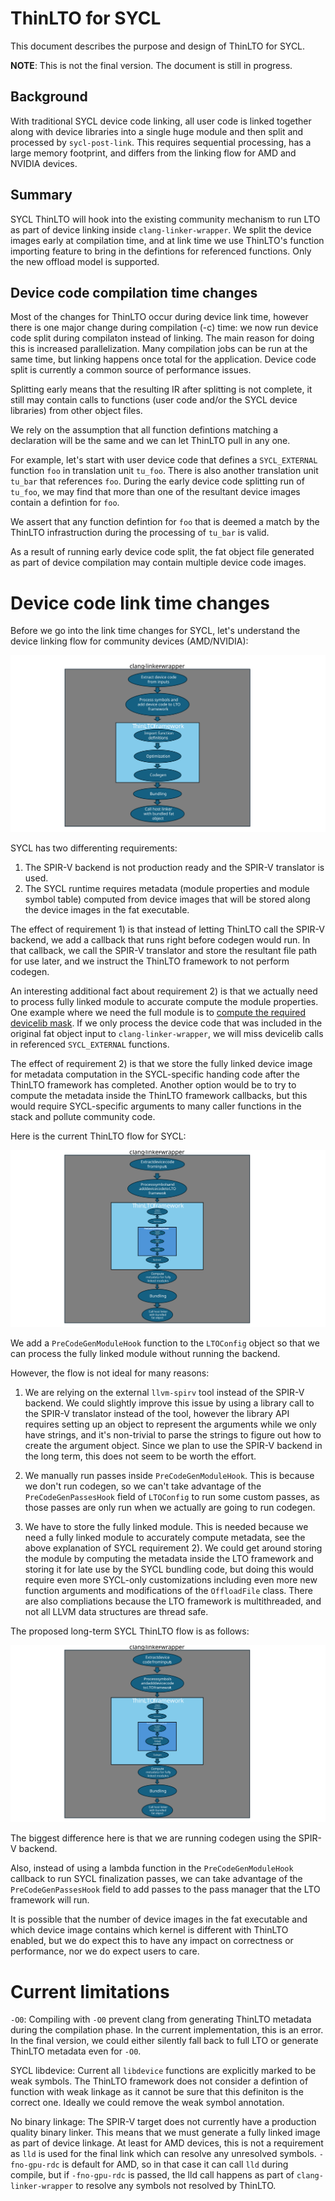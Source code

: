 # ThinLTO for SYCL

This document describes the purpose and design of ThinLTO for SYCL.

**NOTE**: This is not the final version. The document is still in progress.

## Background

With traditional SYCL device code linking, all user code is linked together 
along with device libraries into a single huge module and then split and 
processed by `sycl-post-link`. This requires sequential processing, has a large 
memory footprint, and differs from the linking flow for AMD and NVIDIA devices.

## Summary
SYCL ThinLTO will hook into the existing community mechanism to run LTO as part 
of device linking inside `clang-linker-wrapper`. We split the device images 
early at compilation time, and at link time we use ThinLTO's function importing 
feature
to bring in the defintions for referenced functions. Only the new offload model
is supported.

## Device code compilation time changes
Most of the changes for ThinLTO occur during device link time, however there is 
one major change during compilation (-c) time: we now run device code split 
during compilaton instead of linking.
The main reason for doing this is increased parallelization. Many compilation 
jobs can be run at the same time, but linking happens once total for the 
application. Device code split is currently a common source of performance 
issues.

Splitting early means that the resulting IR after splitting is not complete, it 
still may contain calls to functions (user code and/or the SYCL device 
libraries) from other object files.

We rely on the assumption that all function defintions matching a declaration 
will be the same and we can let ThinLTO pull in any one.

For example, let's start with user device code that defines a `SYCL_EXTERNAL` 
function `foo` in translation unit `tu_foo`. There is also another translation 
unit `tu_bar` that references `foo`.
During the early device code splitting run of `tu_foo`, we may find that more 
than one of the resultant device images contain a defintion for `foo`.

We assert that any function defintion for `foo` that is deemed a match by the 
ThinLTO infrastruction during the processing of `tu_bar` is valid.

As a result of running early device code split, the fat object file generated 
as part of device compilation may contain multiple device code images.

# Device code link time changes

Before we go into the link time changes for SYCL, let's understand the device 
linking flow for community devices (AMD/NVIDIA):

![Community linking flow](images/ThinLTOCommunityFlow.svg)

SYCL has two differenting requirements:
1) The SPIR-V backend is not production ready and the SPIR-V translator is used.
2) The SYCL runtime requires metadata (module properties and module symbol 
table) computed from device images that will be stored along the device images 
in the fat executable.

The effect of requirement 1) is that instead of letting ThinLTO call the SPIR-V 
backend, we add a callback that runs right before codegen would run.
In that callback, we call the SPIR-V translator and store the resultant file 
path for use later, and we instruct the ThinLTO framework to not
perform codegen.

An interesting additional fact about requirement 2) is that we actually need to 
process fully linked module to accurate compute the module properties. One 
example where we need the full module is to [compute the required devicelib mask](https://github.com/intel/llvm/blob/sycl/llvm/lib/SYCLLowerIR/SYCLDeviceLibReqMask.cpp).
If we only process the device code that was included in the 
original fat object input to `clang-linker-wrapper`, we will miss devicelib 
calls in referenced `SYCL_EXTERNAL` functions.

The effect of requirement 2) is that we store the fully linked device image for 
metadata computation in the SYCL-specific handing code after the ThinLTO 
framework has completed. Another option would be to try to compute the metadata 
inside the ThinLTO framework callbacks, but this would require SYCL-specific 
arguments to many caller functions in the stack and pollute community code.

Here is the current ThinLTO flow for SYCL:

![SYCL linking flow](images/ThinLTOSYCLFlow.svg)

We add a `PreCodeGenModuleHook` function to the `LTOConfig` object so that we 
can process the fully linked module without running the backend.

However, the flow is not ideal for many reasons:
1) We are relying on the external `llvm-spirv` tool instead of the SPIR-V 
backend. We could slightly improve this issue by using a library call to the 
SPIR-V translator instead of the tool, however the library API requires setting 
up an object to represent the arguments while we only have strings, and it's 
non-trivial to parse the strings to figure out how to create the argument 
object. Since we plan to use the SPIR-V backend in the long term, this does not 
seem to be worth the effort.

2) We manually run passes inside `PreCodeGenModuleHook`. This is because we 
don't run codegen, so we can't take advantage of the `PreCodeGenPassesHook` 
field of `LTOConfig` to run some custom passes, as those passes are only run 
when we actually are going to run codegen.

3) We have to store the fully linked module. This is needed because we need a 
fully linked module to accurately compute metadata, see the above explanation 
of SYCL requirement 2). We could get around storing the module by computing the 
metadata inside the LTO framework and storing it for late use by the SYCL 
bundling code, but doing this would require even more SYCL-only customizations including 
even more new function arguments and modifications of the `OffloadFile` class. 
There are also compliations because the LTO framework is multithreaded, and not all 
LLVM data structures are thread safe.

The proposed long-term SYCL ThinLTO flow is as follows:

![SYCL SPIR-V backend linking flow](images/ThinLTOSYCLSPIRVBackendFlow.svg)

The biggest difference here is that we are running codegen using the SPIR-V 
backend.

Also, instead of using a lambda function in the `PreCodeGenModuleHook` 
callback to run SYCL finalization passes, we can take advantage of the `PreCodeGenPassesHook` field to add 
passes to the pass manager that the LTO framework will run.

It is possible that the number of device images in the fat executable
and which device image contains which kernel is different with ThinLTO
enabled, but we do expect this to have any impact on correctness or
performance, nor we do expect users to care.


# Current limitations

`-O0`: Compiling with `-O0` prevent clang from generating ThinLTO metadata 
during the compilation phase. In the current implementation, this is an error. 
In the final version, we could either silently fall back to full LTO or 
generate ThinLTO metadata even for `-O0`.

SYCL libdevice: Current all `libdevice` functions are explicitly marked to be 
weak symbols. The ThinLTO framework does not consider a defintion of function 
with weak linkage as it cannot be sure that this definiton is the correct one. 
Ideally we could remove the weak symbol annotation.

No binary linkage: The SPIR-V target does not currently have a production 
quality binary linker. This means that we must generate a fully linked image as 
part of device linkage. At least for AMD devices, this is not a requirement as 
`lld` is used for the final link which can resolve any unresolved symbols. 
`-fno-gpu-rdc` is default for AMD, so in that case it can call `lld` during 
compile, but if `-fno-gpu-rdc` is passed, the lld call happens as part of 
`clang-linker-wrapper` to resolve any symbols not resolved by ThinLTO.